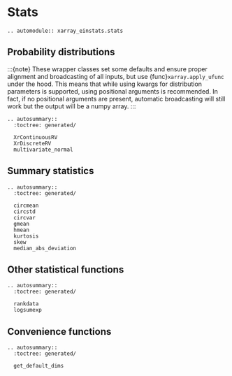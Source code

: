 # Stats
```{eval-rst}
.. automodule:: xarray_einstats.stats
```

## Probability distributions

:::{note}
These wrapper classes set some defaults and ensure
proper alignment and broadcasting of all inputs, but
use {func}`xarray.apply_ufunc` under the hood.
This means that while using kwargs for distribution
parameters is supported, using positional arguments
is recommended. In fact, if no positional arguments
are present, automatic broadcasting will still work
but the output will be a numpy array.
:::

```{eval-rst}
.. autosummary::
  :toctree: generated/

  XrContinuousRV
  XrDiscreteRV
  multivariate_normal
```

## Summary statistics
```{eval-rst}
.. autosummary::
  :toctree: generated/

  circmean
  circstd
  circvar
  gmean
  hmean
  kurtosis
  skew
  median_abs_deviation
```

## Other statistical functions

```{eval-rst}
.. autosummary::
  :toctree: generated/

  rankdata
  logsumexp
```

## Convenience functions

```{eval-rst}
.. autosummary::
  :toctree: generated/

  get_default_dims
```

